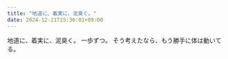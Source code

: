```yaml
---
title: "地道に、着実に、泥臭く。"
date: 2024-12-21T15:36:01+09:00
---
```

地道に、着実に、泥臭く。
一歩ずつ。
そう考えたなら、もう勝手に体は動いてる。

